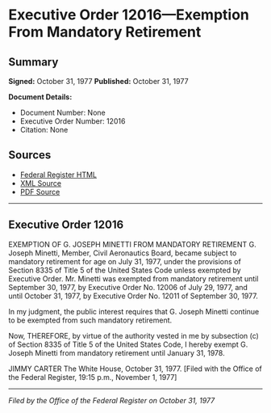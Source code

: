 # Executive Order 12016—Exemption From Mandatory Retirement

## Summary

**Signed:** October 31, 1977
**Published:** October 31, 1977

**Document Details:**
- Document Number: None
- Executive Order Number: 12016
- Citation: None

## Sources
- [Federal Register HTML](https://www.presidency.ucsb.edu/documents/executive-order-12016-exemption-from-mandatory-retirement)
- [XML Source](None)
- [PDF Source](None)

---

## Executive Order 12016

EXEMPTION OF G. JOSEPH MINETTI FROM MANDATORY RETIREMENT
G. Joseph Minetti, Member, Civil Aeronautics Board, became subject to mandatory retirement for age on July 31, 1977, under the provisions of Section 8335 of Title 5 of the United States Code unless exempted by Executive Order. Mr. Minetti was exempted from mandatory retirement until September 30, 1977, by Executive Order No. 12006 of July 29, 1977, and until October 31, 1977, by Executive Order No. 12011 of September 30, 1977.

In my judgment, the public interest requires that G. Joseph Minetti continue to be exempted from such mandatory retirement.

Now, THEREFORE, by virtue of the authority vested in me by subsection (c) of Section 8335 of Title 5 of the United States Code, I hereby exempt G. Joseph Minetti from mandatory retirement until January 31, 1978.

JIMMY CARTER
The White House,
October 31, 1977.
[Filed with the Office of the Federal Register, 19:15 p.m., November 1, 1977]

---

*Filed by the Office of the Federal Register on October 31, 1977*
